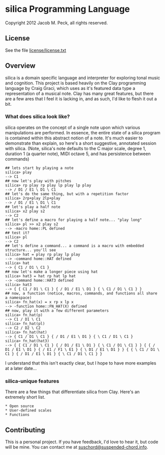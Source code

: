 # silica Programming Language
Copyright 2012 Jacob M. Peck, all rights reserved.

## License
See the file [license/license.txt](https://raw.github.com/gatesphere/silica/master/license/license.txt)

## Overview
silica is a domain specific language and interpreter for exploring tonal music and cognition.  This project is based heavily on the Clay programming language by Craig Graci, which uses as it's featured data type a representation of a musical note.  Clay has many great features, but there are a few ares that I feel it is lacking in, and as such, I'd like to flesh it out a bit.

### What does silica look like?
silica operates on the concept of a single note upon which various manipulations are performed.  In essence, the entire state of a silica program is contained within this abstract notion of a note.  It's much easier to demonstrate than explain, so here's a short suggestive, annotated session with silica.  (Note, silica's note defaults to the C major scale, degree 1, duration 1 (a quarter note), MIDI octave 5, and has persistence between commands)
    
    ## lets start by playing a note
    silica> play
    --> C1
    ## now let's play with pitches
    silica> rp play rp play lp play lp play
    --> / D1 / E1 \ D1 \ C1
    ## let's do the same thing, but with a repetition factor
    silica> 2rp+play 2lp+play
    --> / D1 / E1 \ D1 \ C1
    ## let's play a half note
    silica> x2 play s2
    --> C2
    ## let's define a macro for playing a half note... "play long"
    silica> pl >> x2 play s2
    --> -macro home::PL defined
    ## test it?
    silica> pl
    --> C2
    ## let's define a command... a command is a macro with embedded structure... you'll see
    silica> hat = play rp play lp play
    --> -command home::HAT defined
    silica> hat
    --> { C1 / D1 \ C1 }
    ## now let's make a longer piece using hat
    silica> hat3 = hat rp hat lp hat
    --> -command home::HAT3 defined
    silica> hat3
    --> { { C1 / D1 \ C1 } { / D1 / E1 \ D1 } { \ C1 / D1 \ C1 } }
    ## now, a function (notice, macros, commands, and functions all share a namespace)
    silica> fn_hat(x) = x rp x lp x
    --> -function home::FN_HAT(X) defined
    ## now, play it with a few different parameters
    silica> fn_hat(p)
    --> C1 / D1 \ C1
    silica> fn_hat(pl)
    --> C2 / D2 \ C2
    silica> fn_hat(hat)
    --> { C1 / D1 \ C1 } { / D1 / E1 \ D1 } { \ C1 / D1 \ C1 }
    silica> fn_hat(hat3)
    --> { { C1 / D1 \ C1 } { / D1 / E1 \ D1 } { \ C1 / D1 \ C1 } } { { / D1 / E1 \ D1 } { / E1 / F1 \ E1 } { \ D1 / E1 \ D1 } } { { \ C1 / D1 \ C1 } { / D1 / E1 \ D1 } { \ C1 / D1 \ C1 } }
    
I understand that this isn't exactly clear, but I hope to have more examples at a later date...

### silica-unique features
There are a few things that differentiate silica from Clay.  Here's an extremely short list.

    * Open source
    * User-defined scales
    * Functions

## Contributing
This is a personal project.  If you have feedback, I'd love to hear it, but code will be mine.  You can contact me at [suschord@suspended-chord.info](mailto:suschord@suspended-chord.info).
